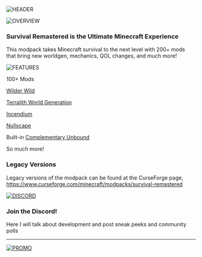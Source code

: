 ![HEADER](https://www.bisecthosting.com/images/CF/Survival_Remastered/BH_NU_HEADER.png)


![OVERVIEW](https://www.bisecthosting.com/images/CF/Survival_Remastered/BH_NU_ABOUT.png)

### **Survival Remastered is the Ultimate Minecraft Experience**

This modpack takes Minecraft survival to the next level with 200+ mods that bring new worldgen,
mechanics, QOL changes, and much more!


![FEATURES](https://www.bisecthosting.com/images/CF/Survival_Remastered/BH_NU_FEATURES.png)

100+ Mods

[Wilder Wild](https://modrinth.com/mod/wilder-wild)

[Terralith World Generation](https://modrinth.com/mod/terralith)

[Incendium](https://modrinth.com/mod/incendium)

[Nullscape](https://modrinth.com/mod/nullscape)

Built-in [Complementary Unbound](https://modrinth.com/shader/complementary-unbound)

So much more!

### Legacy Versions
Legacy versions of the modpack can be found at the CurseForge page, https://www.curseforge.com/minecraft/modpacks/survival-remastered

[![DISCORD](https://www.bisecthosting.com/images/CF/Survival_Remastered/BH_NU_DISCORD.png)](https://discord.gg/C7bZ5kGGBA)

### Join the Discord!
Here I will talk about development and post sneak peeks and community polls

---

[![PROMO](https://www.bisecthosting.com/images/CF/Survival_Remastered/BH_NU_PROMO.png)](https://bisecthosting.com/treetrain1 "BisectHosting")